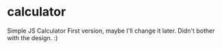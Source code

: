 # calculator
 Simple JS Calculator
First version, maybe I'll change it later. Didn't bother with the design.
:)

